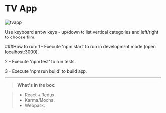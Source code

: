 TV App
==========
![tvapp](https://infinit.io/_/9NDLfFb.jpg)

Use keyboard arrow keys - up/down to list vertical categories and left/right
to choose film.

###How to run:
1 - Execute 'npm start'
	to run in development mode (open localhost:3000).

2 - Execute 'npm test' to run tests.

3 - Execute 'npm run build' to build app.

----------


> **What's in the box:**

> - React + Redux.
> - Karma/Mocha.
> - Webpack.
